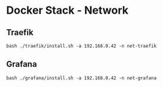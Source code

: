 # Docker Stack - Network

## Traefik

```
bash ./traefik/install.sh -a 192.168.0.42 -n net-traefik
```

## Grafana

```
bash ./grafana/install.sh -a 192.168.0.42 -n net-grafana
```